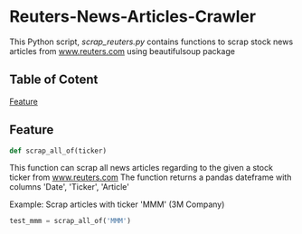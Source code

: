 # Reuters-News-Articles-Crawler
This Python script, *scrap_reuters.py* contains functions to scrap stock news articles from www.reuters.com using beautifulsoup package

## Table of Cotent
[Feature](#Feature)  

## Feature
```python
def scrap_all_of(ticker)
```
This function can scrap all news articles regarding to the given a stock ticker from www.reuters.com
The function returns a pandas dateframe with columns 'Date', 'Ticker', 'Article'

Example:
Scrap articles with ticker 'MMM' (3M Company)
```python
test_mmm = scrap_all_of('MMM')
```
